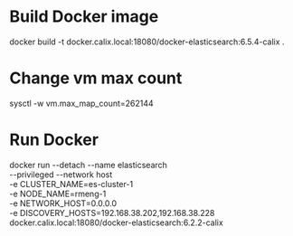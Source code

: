 # Build Docker image
docker build -t docker.calix.local:18080/docker-elasticsearch:6.5.4-calix .

# Change vm max count
sysctl -w vm.max_map_count=262144

# Run Docker
docker run --detach --name elasticsearch \
    --privileged --network host \
	-e CLUSTER_NAME=es-cluster-1 \
	-e NODE_NAME=rmeng-1 \
	-e NETWORK_HOST=0.0.0.0 \
	-e DISCOVERY_HOSTS=192.168.38.202,192.168.38.228 \
	docker.calix.local:18080/docker-elasticsearch:6.2.2-calix

